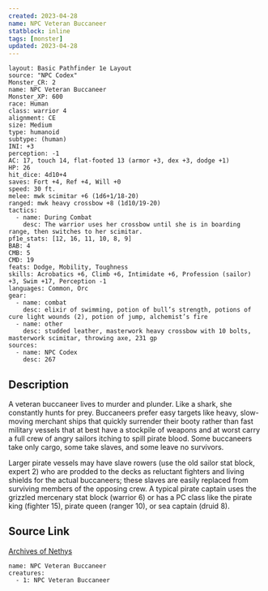 ```yaml
---
created: 2023-04-28
name: NPC Veteran Buccaneer
statblock: inline
tags: [monster]
updated: 2023-04-28
---
```

```statblock
layout: Basic Pathfinder 1e Layout
source: "NPC Codex"
Monster_CR: 2
name: NPC Veteran Buccaneer
Monster_XP: 600
race: Human
class: warrior 4
alignment: CE
size: Medium
type: humanoid
subtype: (human)
INI: +3
perception: -1
AC: 17, touch 14, flat-footed 13 (armor +3, dex +3, dodge +1)
HP: 26
hit_dice: 4d10+4
saves: Fort +4, Ref +4, Will +0
speed: 30 ft.
melee: mwk scimitar +6 (1d6+1/18-20)
ranged: mwk heavy crossbow +8 (1d10/19-20)
tactics:
  - name: During Combat
    desc: The warrior uses her crossbow until she is in boarding range, then switches to her scimitar.
pf1e_stats: [12, 16, 11, 10, 8, 9]
BAB: 4
CMB: 5
CMD: 19
feats: Dodge, Mobility, Toughness
skills: Acrobatics +6, Climb +6, Intimidate +6, Profession (sailor) +3, Swim +17, Perception -1
languages: Common, Orc
gear:
  - name: combat
    desc: elixir of swimming, potion of bull’s strength, potions of cure light wounds (2), potion of jump, alchemist’s fire
  - name: other
    desc: studded leather, masterwork heavy crossbow with 10 bolts, masterwork scimitar, throwing axe, 231 gp
sources:
  - name: NPC Codex
    desc: 267
```
## Description
A veteran buccaneer lives to murder and plunder. Like a shark, she constantly hunts for prey. Buccaneers prefer easy targets like heavy, slow-moving merchant ships that quickly surrender their booty rather than fast military vessels that at best have a stockpile of weapons and at worst carry a full crew of angry sailors itching to spill pirate blood. Some buccaneers take only cargo, some take slaves, and some leave no survivors.

Larger pirate vessels may have slave rowers (use the old sailor stat block, expert 2) who are prodded to the decks as reluctant fighters and living shields for the actual buccaneers; these slaves are easily replaced from surviving members of the opposing crew. A typical pirate captain uses the grizzled mercenary stat block (warrior 6) or has a PC class like the pirate king (fighter 15), pirate queen (ranger 10), or sea captain (druid 8).
## Source Link
[Archives of Nethys](https://aonprd.com/NPCDisplay.aspx?ItemName=Veteran%20Buccaneer)
```encounter-table
name: NPC Veteran Buccaneer
creatures:
  - 1: NPC Veteran Buccaneer
```
